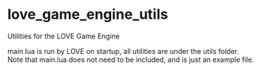 # love_game_engine_utils
Utilities for the LOVE Game Engine

main.lua is run by LOVE on startup, all utilities are under the utils folder.
Note that main.lua does not need to be included, and is just an example file.